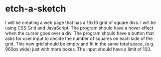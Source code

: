 # etch-a-sketch
I will be creating a web page that has a 16x16 grid of square divs.
I will be using CSS Grid and JavaScript.
The program should have a hover effect when the cursor goes over a div.
The program should have a button that asks for user input to decide the number of squares on each side of the grid.
This new grid should be empty and fit in the same total space, (e.g. 960px wide) just with more boxes.
The input should have a limit of 100.